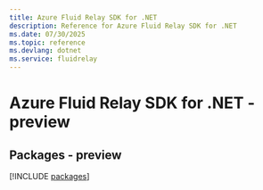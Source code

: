 ```yaml
---
title: Azure Fluid Relay SDK for .NET
description: Reference for Azure Fluid Relay SDK for .NET
ms.date: 07/30/2025
ms.topic: reference
ms.devlang: dotnet
ms.service: fluidrelay
---
```

# Azure Fluid Relay SDK for .NET - preview
## Packages - preview
[!INCLUDE [packages](fluid-relay-index.md)]